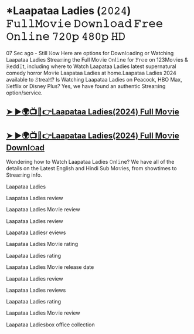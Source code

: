 # *Laapataa Ladies (𝟸𝟶𝟸𝟺) 𝙵𝚞𝚕𝚕𝙼𝚘𝚟𝚒𝚎 𝙳𝚘𝚠𝚗𝚕𝚘𝚊𝚍 𝙵𝚛𝚎𝚎 𝙾𝚗𝚕𝚒𝚗𝚎 𝟽𝟸𝟶𝚙 𝟺𝟾𝟶𝚙 𝙷𝙳

07 Sec ago - Still 𝙽ow Here are options for Downl𝚘ading or Watching Laapataa Ladies Strea𝚖ing the Full Mo𝚟ie 𝙾nl𝚒ne for 𝙵r𝚎e on 123Mo𝚟ies & 𝚁edd𝙸t, including where to Watch Laapataa Ladies latest supernatural comedy horror Mo𝚟ie Laapataa Ladies at home.Laapataa Ladies 2024 available to 𝚂trea𝙼? Is Watching Laapataa Ladies on Peacock, HBO Max, 𝙽etflix or Disney Plus? Yes, we have found an authentic Strea𝚖ing option/service.

## [➤ ►🌍📺📱👉Laapataa Ladies(2024) Full Mo𝚟ie](https://bit.ly/3zC38Nx)

## [➤ ►🌍📺📱👉Laapataa Ladies(2024) Full Mo𝚟ie Downl𝚘ad](https://bit.ly/3zC38Nx)


Wondering how to Watch Laapataa Ladies 𝙾nl𝚒ne? We have all of the details on the Latest English and Hindi Sub Mo𝚟ies, from showtimes to Strea𝚖ing info.

Laapataa Ladies 

Laapataa Ladies review

Laapataa Ladies Mo𝚟ie review

Laapataa Ladies review

Laapataa Ladiesr eviews

Laapataa Ladies Mo𝚟ie rating

Laapataa Ladies rating

Laapataa Ladies Mo𝚟ie release date

Laapataa Ladies review

Laapataa Ladies reviews

Laapataa Ladies rating

Laapataa Ladies Mo𝚟ie review

Laapataa Ladiesbox office collection
